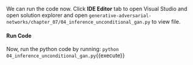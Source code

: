 We can run the code now. Click **IDE Editor** tab to open Visual Studio and open solution explorer and open `generative-adversarial-networks/chapter_07/04_inference_unconditional_gan.py` to view file.

#### Run Code

Now, run the python code by running: `python 04_inference_unconditional_gan.py`{{execute}}

